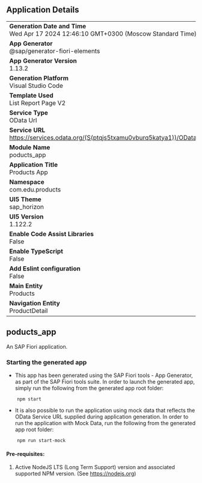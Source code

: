 ## Application Details
|               |
| ------------- |
|**Generation Date and Time**<br>Wed Apr 17 2024 12:46:10 GMT+0300 (Moscow Standard Time)|
|**App Generator**<br>@sap/generator-fiori-elements|
|**App Generator Version**<br>1.13.2|
|**Generation Platform**<br>Visual Studio Code|
|**Template Used**<br>List Report Page V2|
|**Service Type**<br>OData Url|
|**Service URL**<br>https://services.odata.org/(S(ptqjs5txamu0vburq5katya1))/OData/OData.svc/
|**Module Name**<br>poducts_app|
|**Application Title**<br>Products App|
|**Namespace**<br>com.edu.products|
|**UI5 Theme**<br>sap_horizon|
|**UI5 Version**<br>1.122.2|
|**Enable Code Assist Libraries**<br>False|
|**Enable TypeScript**<br>False|
|**Add Eslint configuration**<br>False|
|**Main Entity**<br>Products|
|**Navigation Entity**<br>ProductDetail|

## poducts_app

An SAP Fiori application.

### Starting the generated app

-   This app has been generated using the SAP Fiori tools - App Generator, as part of the SAP Fiori tools suite.  In order to launch the generated app, simply run the following from the generated app root folder:

```
    npm start
```

- It is also possible to run the application using mock data that reflects the OData Service URL supplied during application generation.  In order to run the application with Mock Data, run the following from the generated app root folder:

```
    npm run start-mock
```

#### Pre-requisites:

1. Active NodeJS LTS (Long Term Support) version and associated supported NPM version.  (See https://nodejs.org)


